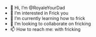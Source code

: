 - 👋 Hi, I’m @RoyaleYourDad
- 👀 I’m interested in Frick you
- 🌱 I’m currently learning how to frick
- 💞️ I’m looking to collaborate on fricking
- 📫 How to reach me: with fricking

<!---
RoyaleYourDad/RoyaleYourDad is a ✨ special ✨ repository because its `README.md` (this file) appears on your GitHub profile.
You can click the Preview link to take a look at your changes.
--->
